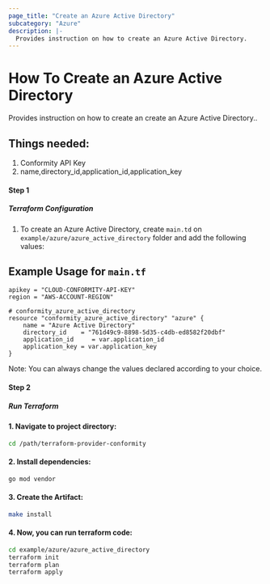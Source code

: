```yaml
---
page_title: "Create an Azure Active Directory"
subcategory: "Azure"
description: |-
  Provides instruction on how to create an Azure Active Directory.
---
```


# How To Create  an Azure Active Directory
Provides instruction on how to create an create an Azure Active Directory..

## Things needed:
1. Conformity API Key
2. name,directory_id,application_id,application_key


#### Step 1

##### Terraform Configuration

1. To create an Azure Active Directory, create `main.td` on `example/azure/azure_active_directory` folder and add the following values:

## Example Usage for `main.tf`
```hcl
apikey = "CLOUD-CONFORMITY-API-KEY"
region = "AWS-ACCOUNT-REGION"

# conformity_azure_active_directory
resource "conformity_azure_active_directory" "azure" {
    name = "Azure Active Directory"
    directory_id    = "761d49c9-8898-5d35-c4db-ed8582f20dbf"
    application_id     = var.application_id
    application_key = var.application_key
}

```
Note: You can always change the values declared according to your choice.

#### Step 2

##### Run Terraform

#### 1. Navigate to project directory:
```sh
cd /path/terraform-provider-conformity
```
#### 2. Install dependencies:
```sh
go mod vendor
```
#### 3. Create the Artifact:
```sh
make install
```
#### 4. Now, you can run terraform code:
```sh
cd example/azure/azure_active_directory
terraform init
terraform plan
terraform apply
```
